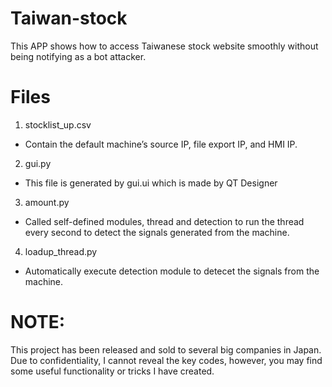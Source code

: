 # Taiwan-stock
This APP shows how to access Taiwanese stock website smoothly without being notifying as a bot attacker.

# Files
1. stocklist_up.csv
  - Contain the default machine’s source IP, file export IP, and HMI IP.

2. gui.py
  - This file is generated by gui.ui which is made by QT Designer

3. amount.py
  - Called self-defined modules, thread and detection to run the thread every second to detect the signals generated from the machine.

4. loadup_thread.py
  - Automatically execute detection module to detecet the signals from the machine.

# NOTE:
This project has been released and sold to several big companies in Japan. Due to confidentiality, I cannot reveal the key codes, however, you may find some useful functionality or tricks I have created.
